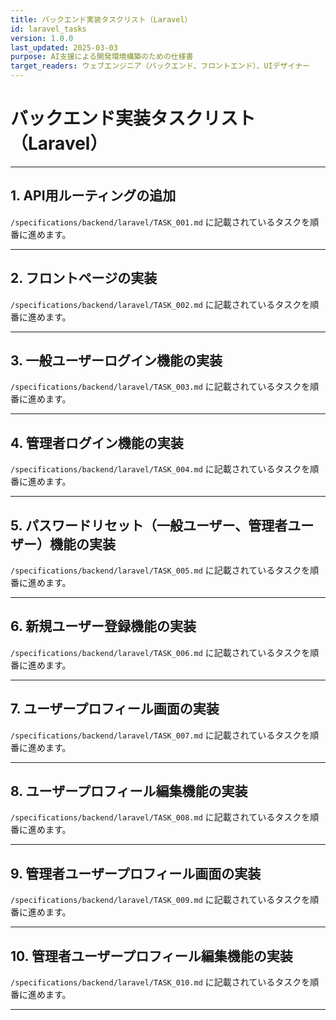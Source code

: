 ```yaml
---
title: バックエンド実装タスクリスト（Laravel）
id: laravel_tasks
version: 1.0.0
last_updated: 2025-03-03
purpose: AI支援による開発環境構築のための仕様書
target_readers: ウェブエンジニア（バックエンド、フロントエンド）、UIデザイナー
---
```


# バックエンド実装タスクリスト（Laravel）

---

## 1. API用ルーティングの追加

`/specifications/backend/laravel/TASK_001.md` に記載されているタスクを順番に進めます。

---

## 2. フロントページの実装

`/specifications/backend/laravel/TASK_002.md` に記載されているタスクを順番に進めます。

---

## 3. 一般ユーザーログイン機能の実装

`/specifications/backend/laravel/TASK_003.md` に記載されているタスクを順番に進めます。

---

## 4. 管理者ログイン機能の実装

`/specifications/backend/laravel/TASK_004.md` に記載されているタスクを順番に進めます。

---

## 5. パスワードリセット（一般ユーザー、管理者ユーザー）機能の実装

`/specifications/backend/laravel/TASK_005.md` に記載されているタスクを順番に進めます。

---

## 6. 新規ユーザー登録機能の実装

`/specifications/backend/laravel/TASK_006.md` に記載されているタスクを順番に進めます。

---

## 7. ユーザープロフィール画面の実装

`/specifications/backend/laravel/TASK_007.md` に記載されているタスクを順番に進めます。

---

## 8. ユーザープロフィール編集機能の実装

`/specifications/backend/laravel/TASK_008.md` に記載されているタスクを順番に進めます。

---

## 9. 管理者ユーザープロフィール画面の実装

`/specifications/backend/laravel/TASK_009.md` に記載されているタスクを順番に進めます。

---

## 10. 管理者ユーザープロフィール編集機能の実装

`/specifications/backend/laravel/TASK_010.md` に記載されているタスクを順番に進めます。

---
